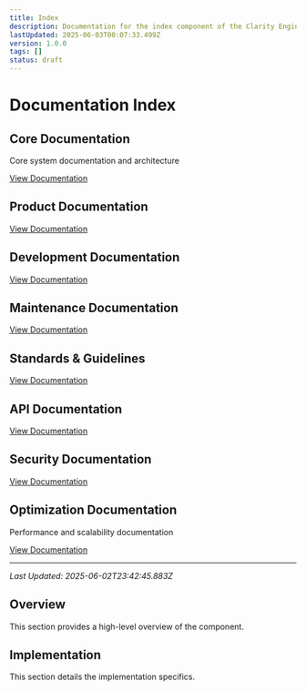 ```yaml
---
title: Index
description: Documentation for the index component of the Clarity Engine system.
lastUpdated: 2025-06-03T00:07:33.499Z
version: 1.0.0
tags: []
status: draft
---
```




# Documentation Index

## Core Documentation
Core system documentation and architecture

[View Documentation](./core/README.md)

## Product Documentation
[View Documentation](./products/README.md)

## Development Documentation
[View Documentation](./development/README.md)

## Maintenance Documentation
[View Documentation](./maintenance/README.md)

## Standards & Guidelines
[View Documentation](./standards/README.md)

## API Documentation
[View Documentation](./api/README.md)

## Security Documentation
[View Documentation](./security/README.md)

## Optimization Documentation
Performance and scalability documentation

[View Documentation](./optimization/README.md)


---
*Last Updated: 2025-06-02T23:42:45.883Z*

## Overview

This section provides a high-level overview of the component.


## Implementation

This section details the implementation specifics.

